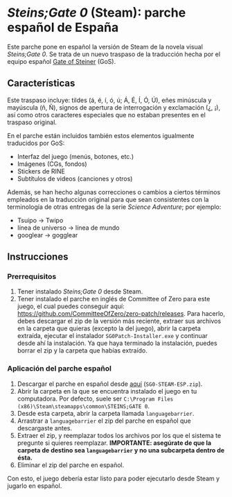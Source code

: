 # _Steins;Gate 0_ (Steam): parche español de España
Este parche pone en español la versión de Steam de la novela visual _Steins;Gate 0_. Se trata de un nuevo traspaso de la traducción hecha por el equipo español [Gate of Steiner](https://github.com/GateofSteiner-GoS) (GoS).

## Características
Este traspaso incluye: tildes (á, é, í, ó, ú; Á, É, Í, Ó, Ú), eñes minúscula y mayúscula (ñ, Ñ), signos de apertura de interrogación y exclamación (¿, ¡), así como otros caracteres especiales que no estaban presentes en el traspaso original.

En el parche están incluidos también estos elementos igualmente traducidos por GoS:
- Interfaz del juego (menús, botones, etc.)
- Imágenes (CGs, fondos)
- Stickers de RINE
- Subtítulos de videos (canciones y otros)

Además, se han hecho algunas correcciones o cambios a ciertos términos empleados en la traducción original para que sean consistentes con la terminología de otras entregas de la serie _Science Adventure_; por ejemplo:
- Tsuipo → Twipo
- línea de universo → línea de mundo
- googlear → gogglear

## Instrucciones
### Prerrequisitos
1. Tener instalado _Steins;Gate 0_ desde Steam.
2. Tener instalado el parche en inglés de Committee of Zero para este juego, el cual puedes conseguir aquí: https://github.com/CommitteeOfZero/zero-patch/releases. Para hacerlo, debes descargar el zip de la versión más reciente, extraer sus archivos en la carpeta que quieras (excepto la del juego), abrir la carpeta extraída, ejecutar el instalador `SG0Patch-Installer.exe` y continuar desde ahí la instalación. Ya que haya terminado la instalación, puedes borrar el zip y la carpeta que habías extraído.

### Aplicación del parche español
1. Descargar el parche en español desde [aquí](https://github.com/delta3pc/sg0-parche-ESP/releases) (`SG0-STEAM-ESP.zip`).
2. Abrir la carpeta en la que se encuentra instalado el juego en tu computadora. Por defecto, suele ser `C:\Program Files (x86)\Steam\steamapps\common\STEINS;GATE 0`.
3. Desde esta carpeta, abrir la carpeta llamada `languagebarrier`.
4. Arrastrar a `languagebarrier` el zip del parche en español que descargaste antes.
5. Extraer el zip, y reemplazar todos los archivos por los que el sistema te pregunte si quieres reemplazar. **IMPORTANTE: asegúrate de que la carpeta de destino sea `languagebarrier` y no una subcarpeta dentro de ésta.**
6. Eliminar el zip del parche en español.

Con esto, el juego debería estar listo para poder ejecutarlo desde Steam y jugarlo en español.
